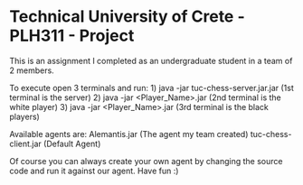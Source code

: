 # Technical University of Crete - PLH311 - Project
This is an assignment I completed as an undergraduate student in a team of 2 members.

To execute open 3 terminals and run:
	1) java -jar tuc-chess-server.jar.jar (1st terminal is the server)
	2) java -jar <Player_Name>.jar        (2nd terminal is the white player)
	3) java -jar <Player_Name>.jar        (3rd terminal is the black players)
	
Available agents are:
	Alemantis.jar        (The agent my team created)
	tuc-chess-client.jar (Default Agent)
	
Of course you can always create your own agent by changing the source code and run it against our agent.
Have fun :)
